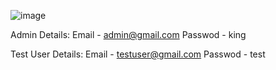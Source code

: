 
![image](https://user-images.githubusercontent.com/86912336/124382437-0a198c00-dce5-11eb-8807-6d63c018c03c.png)


Admin Details:
Email - admin@gmail.com
Passwod - king

Test User Details:
Email - testuser@gmail.com
Passwod - test
